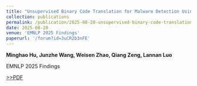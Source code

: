 ```yaml
---
title: "Unsupervised Binary Code Translation for Malware Detection Using Flow-Adapter Architecture"
collection: publications
permalink: /publication/2025-08-20-unsupervised-binary-code-translation
date: 2025-08-20
venue: 'EMNLP 2025 Findings'
paperurl: '/forum?id=3uCR2b3nFE'
---
```


**Minghao Hu, Junzhe Wang, Weisen Zhao, Qiang Zeng, Lannan Luo**  

EMNLP 2025 Findings

[>>PDF](https://arxiv.org/html/2508.20212v1)

